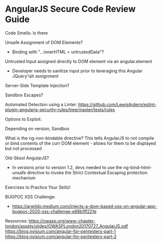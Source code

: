 # AngularJS Secure Code Review Guide


Code Smells: 
  Is there 
  
  Unsafe Assignment of DOM Elements?
  -  Binding with "...innerHTML = untrustedData"?
  
  
  Untrusted Input assigned directly to DOM element via an angular.element
  -  Developer needs to sanitize input prior to leveraging this Angular JQuery'ish assignment 

  Server-Side Template Injection?
  
  Sandbox Escapes?
  
Automated Detection using a Linter:
https://github.com/LewisArdern/eslint-plugin-angularjs-security-rules/tree/master/tests/rules 







Options to Exploit:

Depending on version, Sandbox 

What is the ng-non-bindable directive?
This tells AngularJS to not compile or bind contents of the curr DOM element - allows for them to be displayed but not processed 


Old-Skool AngularJS? 
- In versions prior to version 1.2, devs needed to use the ng-bind-html-unsafe directive to invoke the Strict Contextual Escaping protection mechanism 

Exercises to Practice Your Skillz!

BUGPOC XSS Challenge: 
- https://arwildo.medium.com/injects-a-dom-based-xss-on-angular-app-bugpoc-2020-xss-challenge-e88b1ff221e

Resources:
https://owasp.org/www-chapter-london/assets/slides/OWASPLondon20170727_AngularJS.pdf
https://blog.nvisium.com/angular-for-pentesters-part-1
https://blog.nvisium.com/angular-for-pentesters-part-2

